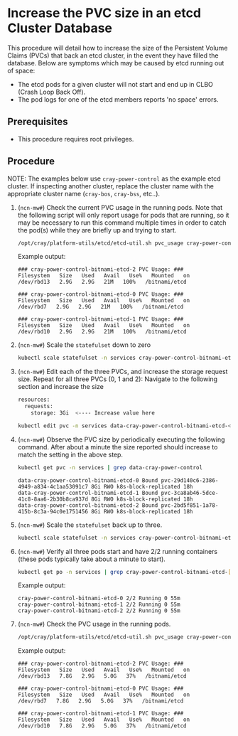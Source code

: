# Increase the PVC size in an etcd Cluster Database

This procedure will detail how to increase the size of the Persistent Volume Claims (PVCs) that back an etcd cluster, in the event they have filled the database. Below are symptoms which may be caused by etcd running out of space:

- The etcd pods for a given cluster will not start and end up in CLBO (Crash Loop Back Off).
- The pod logs for one of the etcd members reports 'no space' errors.

## Prerequisites

- This procedure requires root privileges.

## Procedure

NOTE: The examples below use `cray-power-control` as the example etcd cluster. If inspecting another cluster, replace the cluster name with the appropriate cluster name (`cray-bos`, `cray-bss`, etc..).

1. (`ncn-mw#`) Check the current PVC usage in the running pods. Note that the following script will only report usage for pods that are running,
so it may be necessary to run this command multiple times in order to catch the pod(s) while they are briefly up and trying to start.

    ```bash
    /opt/cray/platform-utils/etcd/etcd-util.sh pvc_usage cray-power-control
    ```

    Example output:

    ```text
    ### cray-power-control-bitnami-etcd-2 PVC Usage: ###
    Filesystem   Size   Used   Avail   Use%   Mounted   on
    /dev/rbd13   2.9G   2.9G   21M   100%   /bitnami/etcd

    ### cray-power-control-bitnami-etcd-0 PVC Usage: ###
    Filesystem   Size   Used   Avail   Use%   Mounted   on
    /dev/rbd7   2.9G   2.9G   21M   100%   /bitnami/etcd

    ### cray-power-control-bitnami-etcd-1 PVC Usage: ###
    Filesystem   Size   Used   Avail   Use%   Mounted   on
    /dev/rbd10   2.9G   2.9G   21M   100%   /bitnami/etcd
    ```

1. (`ncn-mw#`) Scale the `statefulset` down to zero

    ```bash
    kubectl scale statefulset -n services cray-power-control-bitnami-etcd --replicas=0
    ```

1. (`ncn-mw#`) Edit each of the three PVCs, and increase the storage request size. Repeat for all three PVCs (0, 1 and 2):
    Navigate to the following section and increase the size

    ```bash
    resources:
      requests:
        storage: 3Gi  <---- Increase value here
    ```

    ```bash
    kubectl edit pvc -n services data-cray-power-control-bitnami-etcd-<n>
    ```

1. (`ncn-mw#`) Observe the PVC size by periodically executing the following command. After about a minute the size reported should increase to match the setting in the above step.

    ```bash
    kubectl get pvc -n services | grep data-cray-power-control
    ```

    ```text
    data-cray-power-control-bitnami-etcd-0 Bound pvc-29d140c6-2386-4949-a834-4c1aa53091c7 8Gi RWO k8s-block-replicated 18h
    data-cray-power-control-bitnami-etcd-1 Bound pvc-3ca8ab46-5dce-41c8-8aa6-2b30b8ca937d 8Gi RWO k8s-block-replicated 18h
    data-cray-power-control-bitnami-etcd-2 Bound pvc-2bd5f851-1a78-415b-8c3a-94c0e1751456 8Gi RWO k8s-block-replicated 18h
    ```

1. (`ncn-mw#`) Scale the `statefulset` back up to three.

    ```bash
    kubectl scale statefulset -n services cray-power-control-bitnami-etcd --replicas=3
    ```

1. (`ncn-mw#`) Verify all three pods start and have 2/2 running containers (these pods typically take about a minute to start).

    ```bash
    kubectl get po -n services | grep cray-power-control-bitnami-etcd-[0-3]
    ```

    Example output:

    ```text
    cray-power-control-bitnami-etcd-0 2/2 Running 0 55m
    cray-power-control-bitnami-etcd-1 2/2 Running 0 55m
    cray-power-control-bitnami-etcd-2 2/2 Running 0 55m
    ```

1. (`ncn-mw#`) Check the PVC usage in the running pods.

    ```bash
    /opt/cray/platform-utils/etcd/etcd-util.sh pvc_usage cray-power-control
    ```

    Example output:

    ```text
    ### cray-power-control-bitnami-etcd-2 PVC Usage: ###
    Filesystem   Size   Used   Avail   Use%   Mounted   on
    /dev/rbd13   7.8G   2.9G   5.0G   37%   /bitnami/etcd

    ### cray-power-control-bitnami-etcd-0 PVC Usage: ###
    Filesystem   Size   Used   Avail   Use%   Mounted   on
    /dev/rbd7   7.8G   2.9G   5.0G   37%   /bitnami/etcd

    ### cray-power-control-bitnami-etcd-1 PVC Usage: ###
    Filesystem   Size   Used   Avail   Use%   Mounted   on
    /dev/rbd10   7.8G   2.9G   5.0G   37%   /bitnami/etcd
    ```
